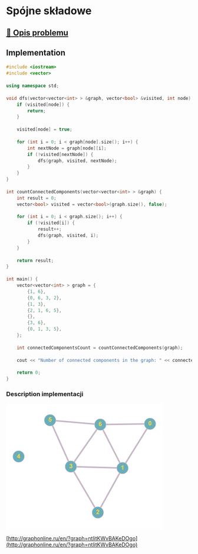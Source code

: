 # Spójne składowe

## [:link: Opis problemu](../../../../algorithms/graphs/connected-components.md)

## Implementation

```cpp linenums="1"
#include <iostream>
#include <vector>

using namespace std;

void dfs(vector<vector<int> > &graph, vector<bool> &visited, int node) {
    if (visited[node]) {
        return;
    }

    visited[node] = true;
    
    for (int i = 0; i < graph[node].size(); i++) {
        int nextNode = graph[node][i];
        if (!visited[nextNode]) {
            dfs(graph, visited, nextNode);
        }
    }
}

int countConnectedComponents(vector<vector<int> > &graph) {
    int result = 0;
    vector<bool> visited = vector<bool>(graph.size(), false);
    
    for (int i = 0; i < graph.size(); i++) {
        if (!visited[i]) {
            result++;
            dfs(graph, visited, i);
        }
    }

    return result;
}

int main() {
    vector<vector<int> > graph = {
		{1, 6}, 
		{0, 6, 3, 2},
		{1, 3},
		{2, 1, 6, 5},
		{},
		{3, 6},
		{0, 1, 3, 5},
	};
	
	int connectedComponentsCount = countConnectedComponents(graph);

    cout << "Number of connected components in the graph: " << connectedComponentsCount << endl;

    return 0;
}
```

### Description implementacji

![Przykładowy graf wykorzystany w implementacji](../../../../assets/example_graph_disconnected.png)

[http://graphonline.ru/en/?graph=ntlitKWvBAKeDOgo](http://graphonline.ru/en/?graph=ntlitKWvBAKeDOgo)